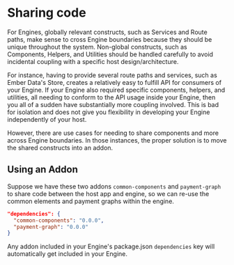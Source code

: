 # Sharing code

For Engines, globally relevant constructs, such as Services and Route paths, make sense to cross Engine boundaries because they should be unique throughout the system. Non-global constructs, such as Components, Helpers, and Utilities should be handled carefully to avoid incidental coupling with a specific host design/architecture.

For instance, having to provide several route paths and services, such as Ember Data's Store, creates a relatively easy to fulfill API for consumers of your Engine. If your Engine also required specific components, helpers, and utilities, all needing to conform to the API usage inside your Engine, then you all of a sudden have substantially more coupling involved. This is bad for isolation and does not give you flexibility in developing your Engine independently of your host.

However, there are use cases for needing to share components and more across Engine boundaries. In those instances, the proper solution is to move the shared constructs into an addon.

## Using an Addon

Suppose we have these two addons `common-components` and `payment-graph` to share code between the host app and engine, so we can re-use the common elements and payment graphs within the engine.

```json
"dependencies": {
  "common-components": "0.0.0",
  "payment-graph": "0.0.0"
}
```

Any addon included in your Engine's package.json `dependencies` key will automatically get included in your Engine.
